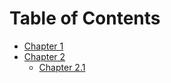 # Table of Contents
  * [Chapter 1](Chapter_1%5CChapter_1.md)
  * [Chapter 2](Chapter_2%5CChapter_2.md)
    * [Chapter 2.1](Chapter_2%5CChapter_2_1%5CChapter_2_1.md)
